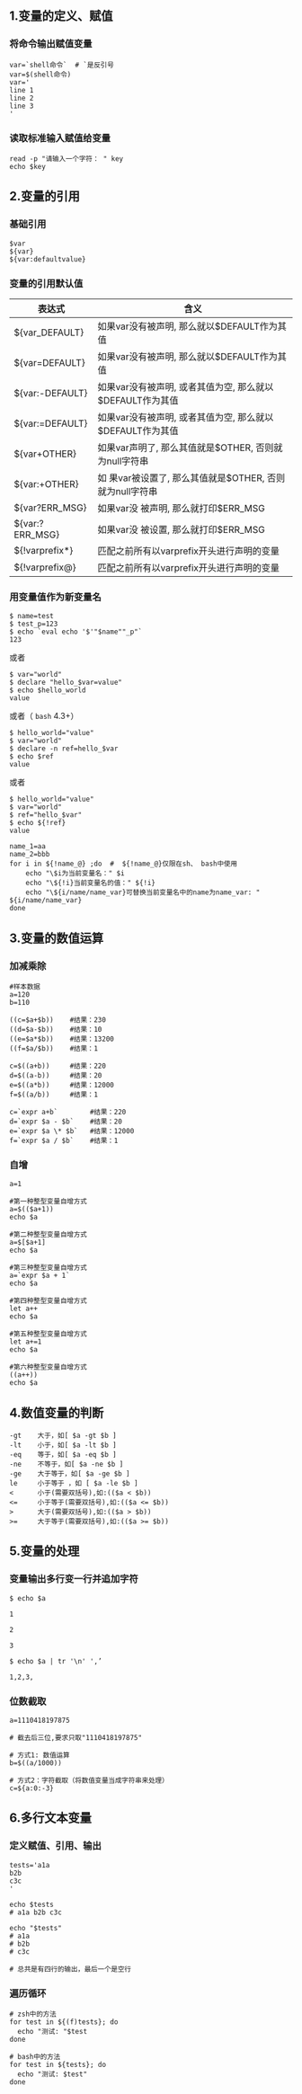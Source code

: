 

## 1.变量的定义、赋值

### 将命令输出赋值变量

```
var=`shell命令`  # `是反引号
var=$(shell命令) 
var='
line 1
line 2
line 3
'
```

### 读取标准输入赋值给变量

```
read -p "请输入一个字符： " key
echo $key
```

## 2.变量的引用

### 基础引用

```
$var
${var}
${var:defaultvalue}
```

### 变量的引用默认值

|表达式|含义|
| -----------------| -----------------------------------------------------------|
|${var_DEFAULT}|如果var没有被声明, 那么就以$DEFAULT作为其值|
|${var=DEFAULT}|如果var没有被声明, 那么就以$DEFAULT作为其值|
|${var:-DEFAULT}|如果var没有被声明, 或者其值为空, 那么就以$DEFAULT作为其值|
|${var:=DEFAULT}|如果var没有被声明, 或者其值为空, 那么就以$DEFAULT作为其值|
|${var+OTHER}|如果var声明了, 那么其值就是$OTHER, 否则就为null字符串|
|${var:+OTHER}|如 果var被设置了, 那么其值就是$OTHER, 否则就为null字符串|
|${var?ERR_MSG}|如果var没 被声明, 那么就打印$ERR_MSG|
|${var:?ERR_MSG}|如果var没 被设置, 那么就打印$ERR_MSG|
|${!varprefix*}|匹配之前所有以varprefix开头进行声明的变量|
|${!varprefix@}|匹配之前所有以varprefix开头进行声明的变量|

### 用变量值作为新变量名

```
$ name=test
$ test_p=123
$ echo `eval echo '$'"$name""_p"`
123
```

或者

```
$ var="world"
$ declare "hello_$var=value"
$ echo $hello_world
value
```

或者（ `bash`​ 4.3+）

```
$ hello_world="value"
$ var="world"
$ declare -n ref=hello_$var
$ echo $ref
value
```

或者

```
$ hello_world="value"
$ var="world"
$ ref="hello_$var"
$ echo ${!ref}
value
```

```
name_1=aa
name_2=bbb
for i in ${!name_@} ;do  #  ${!name_@}仅限在sh、 bash中使用
    echo "\$i为当前变量名：" $i
    echo "\${!i}当前变量名的值：" ${!i}
    echo "\${i/name/name_var}可替换当前变量名中的name为name_var: " ${i/name/name_var}
done
```

## 3.变量的数值运算

### 加减乘除

```
#样本数据
a=120
b=110

((c=$a+$b))    #结果：230
((d=$a-$b))    #结果：10
((e=$a*$b))    #结果：13200
((f=$a/$b))    #结果：1

c=$((a+b))     #结果：220
d=$((a-b))     #结果：20
e=$((a*b))     #结果：12000
f=$((a/b))     #结果：1

c=`expr a+b`        #结果：220
d=`expr $a - $b`    #结果：20
e=`expr $a \* $b`   #结果：12000
f=`expr $a / $b`    #结果：1
```

### 自增

```
a=1

#第一种整型变量自增方式
a=$(($a+1))
echo $a

#第二种整型变量自增方式
a=$[$a+1]
echo $a

#第三种整型变量自增方式
a=`expr $a + 1`
echo $a

#第四种整型变量自增方式
let a++
echo $a

#第五种整型变量自增方式
let a+=1
echo $a

#第六种整型变量自增方式
((a++))
echo $a
```

## 4.数值变量的判断

```
-gt    大于，如[ $a -gt $b ]
-lt    小于，如[ $a -lt $b ]
-eq    等于，如[ $a -eq $b ]
-ne    不等于，如[ $a -ne $b ]
-ge    大于等于，如[ $a -ge $b ]
le     小于等于 ，如 [ $a -le $b ]
<      小于(需要双括号),如:(($a < $b))
<=     小于等于(需要双括号),如:(($a <= $b))
>      大于(需要双括号),如:(($a > $b))
>=     大于等于(需要双括号),如:(($a >= $b))
```

## 5.变量的处理

### 变量输出多行变一行并追加字符

```
$ echo $a

1

2

3

$ echo $a | tr '\n' ',’

1,2,3,
```

### 位数截取

```
a=1110418197875

# 截去后三位,要求只取"1110418197875"

# 方式1: 数值运算
b=$((a/1000))

# 方式2：字符截取（将数值变量当成字符串来处理）
c=${a:0:-3}
```

## 6.多行文本变量

### 定义赋值、引用、输出

```
tests='a1a
b2b
c3c
'

echo $tests 
# a1a b2b c3c

echo "$tests"
# a1a
# b2b
# c3c

# 总共是有四行的输出，最后一个是空行
```

### 遍历循环

```
# zsh中的方法
for test in ${(f)tests}; do
  echo "测试: "$test
done

# bash中的方法
for test in ${tests}; do
  echo "测试: $test"
done
```
